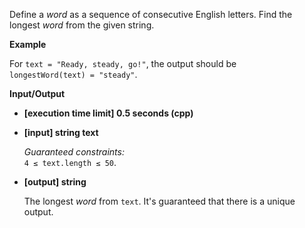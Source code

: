 
Define a  _word_  as a sequence of consecutive English letters. Find the longest  _word_  from the given string.

**Example**

For  `text = "Ready, steady, go!"`, the output should be  
`longestWord(text) = "steady"`.

**Input/Output**

-   **\[execution time limit\] 0.5 seconds (cpp)**
    
-   **\[input\] string text**
    
    _Guaranteed constraints:_  
    `4 ≤ text.length ≤ 50`.
    
-   **\[output\] string**
    
    The longest  _word_  from  `text`. It's guaranteed that there is a unique output.